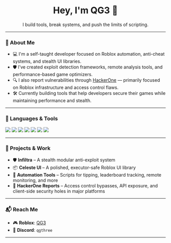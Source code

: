 <h1 align="center">Hey, I'm QG3 👋</h1>
<p align="center">I build tools, break systems, and push the limits of scripting.</p>

---

### 🧠 About Me
- 💻 I'm a self-taught developer focused on Roblox automation, anti-cheat systems, and stealth UI libraries.
- 🛡️ I’ve created exploit detection frameworks, remote analysis tools, and performance-based game optimizers.
- 🔍 I also report vulnerabilities through [HackerOne](https://www.hackerone.com/) — primarily focused on Roblox infrastructure and access control flaws.
- 🛠️ Currently building tools that help developers secure their games while maintaining performance and stealth.

---

### 🧰 Languages & Tools
<p>
  <img src="https://img.shields.io/badge/-Lua-blue?style=flat-square&logo=lua" />
  <img src="https://img.shields.io/badge/-C++-black?style=flat-square&logo=c%2B%2B" />
  <img src="https://img.shields.io/badge/-C-black?style=flat-square&logo=c" />
  <img src="https://img.shields.io/badge/-Python-black?style=flat-square&logo=python" />
  <img src="https://img.shields.io/badge/-JavaScript-black?style=flat-square&logo=javascript" />
  <img src="https://img.shields.io/badge/-HTML5-black?style=flat-square&logo=html5" />
  <img src="https://img.shields.io/badge/-Roblox-black?style=flat-square&logo=roblox" />
</p>

---

### 🔧 Projects & Work
- 🛡️ **Infiltra** – A stealth modular anti-exploit system
- 📦 **Celeste UI** – A polished, executor-safe Roblox UI library
- 🤖 **Automation Tools** – Scripts for tipping, leaderboard tracking, remote monitoring, and more
- 🐞 **HackerOne Reports** – Access control bypasses, API exposure, and client-side security holes in major platforms

---

### 📬 Reach Me
- 🎮 **Roblox**: [QG3](https://www.roblox.com/users/44948055/profile)
- 💬 **Discord**: `qgthree`

---
